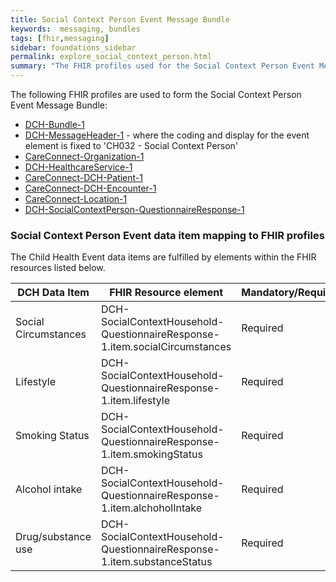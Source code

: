 ```yaml
---
title: Social Context Person Event Message Bundle
keywords:  messaging, bundles
tags: [fhir,messaging]
sidebar: foundations_sidebar
permalink: explore_social_context_person.html
summary: "The FHIR profiles used for the Social Context Person Event Message Bundle"
---
```


The following FHIR profiles are used to form the Social Context Person Event Message Bundle:

- [DCH-Bundle-1](https://fhir.nhs.uk/STU3/StructureDefinition/DCH-Bundle-1)
- [DCH-MessageHeader-1](https://fhir.nhs.uk/STU3/StructureDefinition/DCH-MessageHeader-1) - where the coding and display for the event element is fixed to 'CH032 - Social Context Person'
- [CareConnect-Organization-1](https://fhir.hl7.org.uk/STU3/StructureDefinition/CareConnect-Organization-1)
- [DCH-HealthcareService-1](https://fhir.nhs.uk/STU3/StructureDefinition/DCH-HealthcareService-1)
- [CareConnect-DCH-Patient-1](https://fhir.nhs.uk/STU3/StructureDefinition/CareConnect-DCH-Patient-1)
- [CareConnect-DCH-Encounter-1](https://fhir.nhs.uk/STU3/StructureDefinition/CareConnect-DCH-Encounter-1)
- [CareConnect-Location-1](https://fhir.hl7.org.uk/STU3/StructureDefinition/CareConnect-Location-1)
- [DCH-SocialContextPerson-QuestionnaireResponse-1](https://fhir.nhs.uk/STU3/StructureDefinition/DCH-SocialContextPerson-QuestionnaireResponse-1)

### Social Context Person Event data item mapping to FHIR profiles ###

The Child Health Event data items are fulfilled by elements within the FHIR resources listed below.
                                                                                                   
| DCH Data Item        | FHIR Resource element                                                             | Mandatory/Required/Optional |
|----------------------|-----------------------------------------------------------------------------------|-----------------------------|
| Social Circumstances | DCH-SocialContextHousehold-QuestionnaireResponse-1.item.socialCircumstances | Required                    |
| Lifestyle            | DCH-SocialContextHousehold-QuestionnaireResponse-1.item.lifestyle           | Required                    |
| Smoking Status       | DCH-SocialContextHousehold-QuestionnaireResponse-1.item.smokingStatus       | Required                    |
| Alcohol intake       | DCH-SocialContextHousehold-QuestionnaireResponse-1.item.alchoholIntake      | Required                    |
| Drug/substance use   | DCH-SocialContextHousehold-QuestionnaireResponse-1.item.substanceStatus      | Required                    |